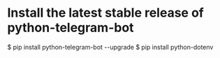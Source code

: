 # Install the latest stable release of python-telegram-bot
$ pip install python-telegram-bot --upgrade
$ pip install python-dotenv
